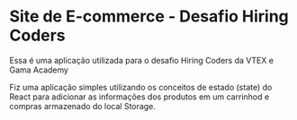 # Site de E-commerce - Desafio Hiring Coders

Essa é uma aplicação utilizada para o desafio Hiring Coders da VTEX e Gama Academy

Fiz uma aplicação simples utilizando os conceitos de estado (state) do React para adicionar as informações dos produtos em um carrinhod e compras armazenado do local Storage.
